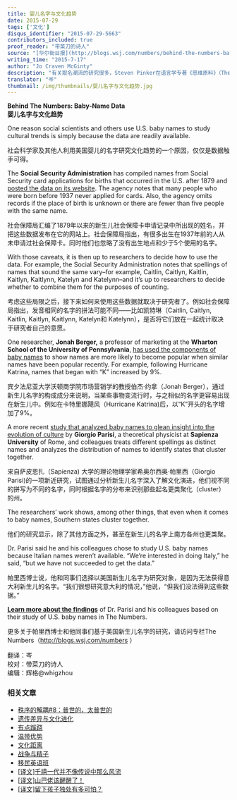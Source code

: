 ```yaml
---
title: 婴儿名字与文化趋势
date: 2015-07-29
tags: ['文化']
disqus_identifier: "2015-07-29-5663"
contributors_included: true
proof_reader: "带菜刀的诗人"
source: "[华尔街日报](http://blogs.wsj.com/numbers/behind-the-numbers-baby-name-data-2106/)"
writing_time: "2015-7-17"
author: "Jo Craven McGinty"
description: "有关取名潮流的研究很多，Steven Pinker在语言学专著《思维原料》（The Stuff Of Thought）里也花了很多篇幅讨论这个话题，取名偏好明显表现出一种风水轮流转的周期循环特征，比如50年代美国诞生了大批Steve，现在有学者貌似又发现了另一种扎堆方式……"
translator: "岑"
thumbnail: /img/thumbnails/婴儿名字与文化趋势.jpg
---
```


**Behind The Numbers: Baby-Name Data**  
**婴儿名字与文化趋势**

One reason social scientists and others use U.S. baby names to study cultural trends is simply because the data are readily available.

社会科学家及其他人利用美国婴儿的名字研究文化趋势的一个原因，仅仅是数据触手可得。

The **Social Security Administration** has compiled names from Social Security card applications for births that occurred in the U.S. after 1879 and [posted the data on its website](http://www.ssa.gov/oact/babynames/limits.html). The agency notes that many people who were born before 1937 never applied for cards. Also, the agency omits records if the place of birth is unknown or there are fewer than five people with the same name.

社会保障局汇编了1879年以来的新生儿社会保障卡申请记录中所出现的姓名，并把这些数据发布在它的网站上。社会保障局指出，有很多出生在1937年前的人从未申请过社会保障卡。同时他们也忽略了没有出生地点和少于5个使用的名字。

With those caveats, it is then up to researchers to decide how to use the data. For example, the Social Security Administration notes that spellings of names that sound the same vary–for example, Caitlin, Caitlyn, Kaitlin, Kaitlyn, Kaitlynn, Katelyn and Katelynn–and it’s up to researchers to decide whether to combine them for the purposes of counting.

考虑这些局限之后，接下来如何来使用这些数据就取决于研究者了。例如社会保障局指出，发音相同的名字的拼法可能不同——比如凯特琳（Caitlin, Caitlyn, Kaitlin, Kaitlyn, Kaitlynn, Katelyn和 Katelynn），是否将它们放在一起统计取决于研究者自己的意愿。

One researcher, **Jonah Berger,** a professor of marketing at the **Wharton School of the University of Pennsylvania**, [has used the components of baby names](http://jonahberger.com/wp-content/uploads/2013/02/Cultural-Evolution_1.pdf) to show names are more likely to become popular when similar names have been popular recently. For example, following Hurricane Katrina, names that began with “K” increased by 9%.

宾夕法尼亚大学沃顿商学院市场营销学的教授伯杰·约拿（Jonah Berger），通过新生儿名字的构成成分来说明，当某些事物变流行时，与之相似的名字更容易出现在新生儿中。例如在卡特里娜飓风（Hurricane Katrina)后，以“K”开头的名字增加了9%。

A more recent [study that analyzed baby names to glean insight into the evolution of culture](http://www.pnas.org/content/112/26/7943.abstract) by **Giorgio Parisi**, a theoretical physicist at **Sapienza University** of Rome, and colleagues treats different spellings as distinct names and analyzes the distribution of names to identify states that cluster together.

来自萨皮恩扎（Sapienza) 大学的理论物理学家希奥尔西奥·帕里西（Giorgio Parisi)的一项新近研究，试图通过分析新生儿名字深入了解文化演进，他们视不同的拼写为不同的名字，同时根据名字的分布来识别那些起名更类聚化（cluster）的州。

The researchers’ work shows, among other things, that even when it comes to baby names, Southern states cluster together.

他们的研究显示，除了其他方面之外，甚至在新生儿的名字上南方各州也更类聚。

Dr. Parisi said he and his colleagues chose to study U.S. baby names because Italian names weren’t available. “We’re interested in doing Italy,” he said, “but we have not succeeded to get the data.”

帕里西博士说，他和同事们选择以美国新生儿名字为研究对象，是因为无法获得意大利新生儿的名字。“我们很想研究意大利的情况，”他说，“但我们没法得到这些数据。”

**[Learn more about the findings](http://www.wsj.com/articles/jennifers-weve-got-your-number-1437142113)** of Dr. Parisi and his colleagues based on their study of U.S. baby names in The Numbers.

更多关于帕里西博士和他同事们基于美国新生儿名字的研究，请访问专栏The Numbers（<http://blogs.wsj.com/numbers> ）


翻译：岑  
校对：带菜刀的诗人  
编辑：辉格@whigzhou


### 相关文章

* [秩序的解耦#8：普世的，太普世的](https://headsalon.org/archives/7846.html "秩序的解耦#8：普世的，太普世的")
* [遗传差异与文化进化](https://headsalon.org/archives/7827.html "遗传差异与文化进化")
* [有点蹊跷](https://headsalon.org/archives/7817.html "有点蹊跷")
* [温带优势](https://headsalon.org/archives/7785.html "温带优势")
* [文化距离](https://headsalon.org/archives/7635.html "文化距离")
* [战争与精子](https://headsalon.org/archives/7645.html "战争与精子")
* [移民英语班](https://headsalon.org/archives/7650.html "移民英语班")
* [[译文]千禧一代并不像传说中那么风流](https://headsalon.org/archives/7570.html "[译文]千禧一代并不像传说中那么风流")
* [[译文]山巴佬该醒醒了！](https://headsalon.org/archives/7515.html "[译文]山巴佬该醒醒了！")
* [[译文]留下孩子独处有多可怕？](https://headsalon.org/archives/7513.html "[译文]留下孩子独处有多可怕？")
